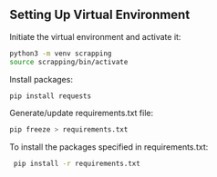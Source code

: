 
## Setting Up Virtual Environment 

Initiate the virtual environment and activate it:
```bash
python3 -m venv scrapping
source scrapping/bin/activate
```

Install packages:
```bash
pip install requests
```

Generate/update requirements.txt file:
```bash
pip freeze > requirements.txt
```

To install the packages specified in requirements.txt:
```bash
 pip install -r requirements.txt
```